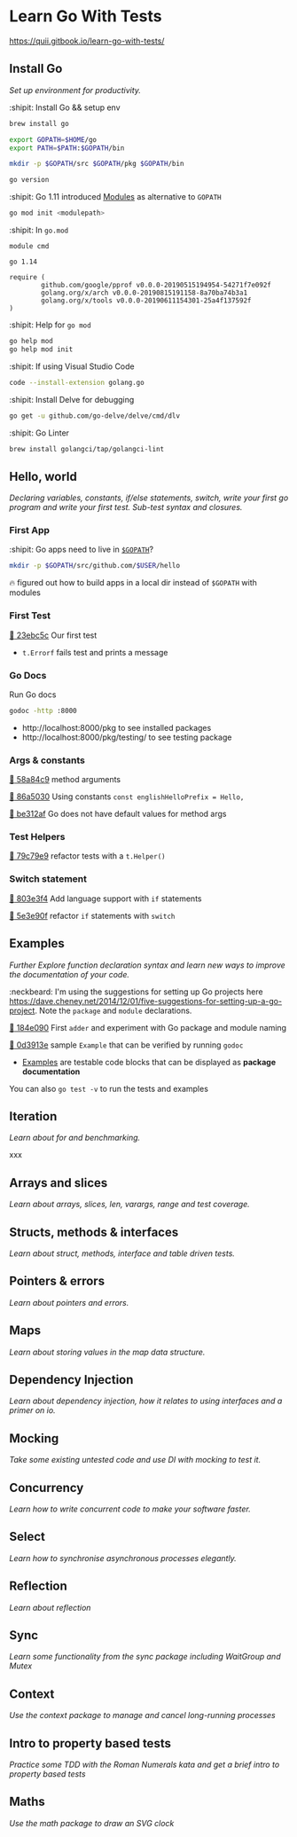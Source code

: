 # Learn Go With Tests

https://quii.gitbook.io/learn-go-with-tests/

## Install Go

*Set up environment for productivity.*

:shipit: Install Go && setup env 
```bash
brew install go

export GOPATH=$HOME/go
export PATH=$PATH:$GOPATH/bin

mkdir -p $GOPATH/src $GOPATH/pkg $GOPATH/bin

go version
```

:shipit: Go 1.11 introduced
[Modules](https://github.com/golang/go/wiki/Modules) as alternative to `GOPATH`
```bash
go mod init <modulepath>
```

:shipit: In `go.mod` 
```
module cmd

go 1.14

require (
        github.com/google/pprof v0.0.0-20190515194954-54271f7e092f
        golang.org/x/arch v0.0.0-20190815191158-8a70ba74b3a1
        golang.org/x/tools v0.0.0-20190611154301-25a4f137592f
)
```
:shipit: Help for `go mod`
```bash
go help mod
go help mod init
```
:shipit: If using Visual Studio Code
```bash
code --install-extension golang.go
```

:shipit: Install Delve for debugging
```bash
go get -u github.com/go-delve/delve/cmd/dlv
```

:shipit: Go Linter
```bash
brew install golangci/tap/golangci-lint
```

## Hello, world

*Declaring variables, constants, if/else statements, switch, write your first
go program and write your first test. Sub-test syntax and closures.*

### First App

:shipit: Go apps need to live in [`$GOPATH`](https://golang.org/doc/gopath_code.html)?
```bash
mkdir -p $GOPATH/src/github.com/$USER/hello
```

:fire: figured out how to build apps in a local dir instead of `$GOPATH` with modules

### First Test

[:ship: 23ebc5c](https://github.com/arafatm/learn-go-with-tests/commit/23ebc5c)
Our first test
- `t.Errorf` fails test and prints a message

### Go Docs

Run Go docs
```bash
godoc -http :8000
```

- http://localhost:8000/pkg  to see installed packages
- http://localhost:8000/pkg/testing/ to see testing package

### Args & constants

[:ship: 58a84c9](https://github.com/arafatm/learn-go-with-tests/commit/58a84c9)
method arguments

[:ship: 86a5030](https://github.com/arafatm/learn-go-with-tests/commit/86a5030)
Using constants `const englishHelloPrefix = Hello, `

[:ship: be312af](https://github.com/arafatm/learn-go-with-tests/commit/be312af)
Go does not have default values for method args

### Test Helpers

[:ship: 79c79e9](https://github.com/arafatm/learn-go-with-tests/commit/79c79e9)
refactor tests with a `t.Helper()`

### Switch statement

[:ship: 803e3f4](https://github.com/arafatm/learn-go-with-tests/commit/803e3f4)
Add language support with `if` statements

[:ship: 5e3e90f](https://github.com/arafatm/learn-go-with-tests/commit/5e3e90f)
refactor `if` statements with `switch`

## Examples

*Further Explore function declaration syntax and learn new ways to improve the
documentation of your code.*

:neckbeard: I'm using the suggestions for setting up Go projects here
https://dave.cheney.net/2014/12/01/five-suggestions-for-setting-up-a-go-project.
Note the `package` and `module` declarations.

[:ship: 184e090](https://github.com/arafatm/learn-go-with-tests/commit/184e090)
First `adder` and experiment with Go package and module naming

[:ship: 0d3913e](https://github.com/arafatm/learn-go-with-tests/commit/0d3913e)
sample `Example` that can be verified by running `godoc`
- [Examples](https://blog.golang.org/examples) are testable code blocks that
  can be displayed as **package documentation**

You can also `go test -v` to run the tests and examples 

## Iteration

*Learn about for and benchmarking.*

xxx

## Arrays and slices

*Learn about arrays, slices, len, varargs, range and test coverage.*

## Structs, methods & interfaces

*Learn about struct, methods, interface and table driven tests.*

## Pointers & errors

*Learn about pointers and errors.*

## Maps

*Learn about storing values in the map data structure.*

## Dependency Injection

*Learn about dependency injection, how it relates to using interfaces and a
primer on io.*

## Mocking

*Take some existing untested code and use DI with mocking to test it.*

## Concurrency

*Learn how to write concurrent code to make your software faster.*

## Select

*Learn how to synchronise asynchronous processes elegantly.*

## Reflection

*Learn about reflection*

## Sync

*Learn some functionality from the sync package including WaitGroup and Mutex*

## Context

*Use the context package to manage and cancel long-running processes*

## Intro to property based tests

*Practice some TDD with the Roman Numerals kata and get a brief intro to
property based tests*

## Maths

*Use the math package to draw an SVG clock*
